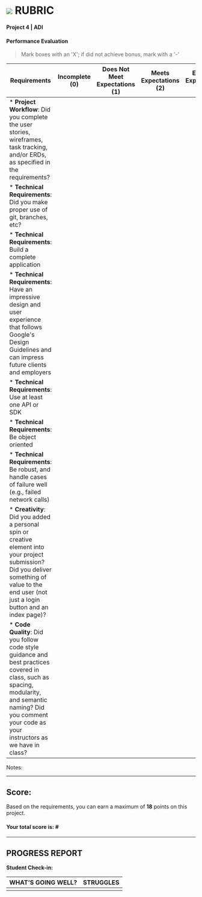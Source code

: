 # ![](https://ga-dash.s3.amazonaws.com/production/assets/logo-9f88ae6c9c3871690e33280fcf557f33.png) RUBRIC
**Project 4 | ADI** 	 						


#### Performance Evaluation
> Mark boxes with an 'X'; if did not achieve bonus, mark with a '-'

| Requirements | Incomplete (0) | Does Not Meet Expectations (1) | Meets Expectations (2) | Exceeds Expectations (3) |
|---|---|---|---|---|
| * __Project Workflow__: Did you complete the user stories, wireframes, task tracking, and/or ERDs, as specified in the requirements? | | | |  | 
| * __Technical Requirements__: Did you make proper use of git, branches, etc? | | | |  |
| * __Technical Requirements__: Build a complete application | | | | |
| * __Technical Requirements__: Have an impressive design and user experience that follows Google's Design Guidelines and can impress future clients and employers | | | | |
| * __Technical Requirements__: Use at least one API or SDK | | | | |
| * __Technical Requirements__: Be object oriented  | | | | |
| * __Technical Requirements__: Be robust, and handle cases of failure well (e.g., failed network calls) | | | | |
| * __Creativity__: Did you added a personal spin or creative element into your project submission? Did you deliver something of value to the end user (not just a login button and an index page)? | | | |  |
| * __Code Quality__: Did you follow code style guidance and best practices covered in class, such as spacing, modularity, and semantic naming? Did you comment your code as your instructors as we have in class? | | |  |  |










Notes:

<!-- Example: Your getting the hang of this!  Be sure to practice proper indentation and spacing.  Nice work! -->

---

## Score:
Based on the requirements, you can earn a maximum of  **18**  points on this project.

#### Your total score is: **#**


---

## PROGRESS REPORT
**Student Check-in:**

|WHAT’S GOING WELL?|STRUGGLES|
|---|---|
| | | 
